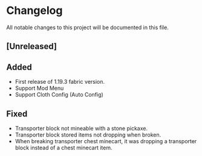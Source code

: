 # Changelog

All notable changes to this project will be documented in this file.

## [Unreleased]

## Added

- First release of 1.19.3 fabric version.
- Support Mod Menu
- Support Cloth Config (Auto Config)

## Fixed

- Transporter block not mineable with a stone pickaxe.
- Transporter block stored items not dropping when broken.
- When breaking transporter chest minecart, it was dropping a transporter block instead of a chest minecart item.
